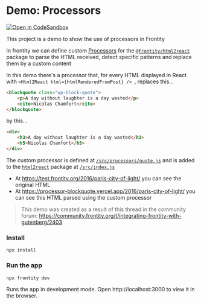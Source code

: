 # Demo: Processors

[![Open in CodeSandbox](https://img.shields.io/badge/Open%20in-CodeSandbox-blue?style=flat-square&logo=codesandbox)](https://githubbox.com/frontity-demos/frontity-examples/tree/master/processor-blockquote)


This project is a demo to show the use of processors in Frontity

In frontity we can define custom [Processors](https://docs.frontity.org/api-reference-1/frontity-html2react#create-your-own-processors) for the [`@frontity/html2react`](https://docs.frontity.org/api-reference-1/frontity-html2react) package to parse the HTML received, detect specific patterns and replace them by a custom content

In this demo there's a processor that, for every HTML displayed in React with `<Html2React html={htmlRenderedFromPost} /> `, replaces this...

```html
<blockquote class="wp-block-quote">
    <p>A day without laughter is a day wasted</p>
    <cite>Nicolas Chamfort</cite>
</blockquote>
```

by this...

```html
<div>
    <h3>A day without laughter is a day wasted</h3>
    <h5>Nicolas Chamfort</h5>
</div>
```

The custom processor is defined at [`/src/processors/quote.js`](https://github.com/frontity-demos/frontity-examples/blob/master/processor-blockquote/packages/mars-theme/src/processors/quote.js) and is added to the [`html2react`](https://docs.frontity.org/api-reference-1/frontity-html2react) package at [`/src/index.js`](https://github.com/frontity-demos/frontity-examples/blob/master/processor-blockquote/packages/mars-theme/src/index.js#L49)

- At https://test.frontity.org/2016/paris-city-of-light/ you can see the original HTML
- At https://processor-blockquote.vercel.app/2016/paris-city-of-light/ you can see this HTML parsed using the custom processor


> This demo was created as a result of this thread in the community forum: https://community.frontity.org/t/integrating-frontity-with-gutenberg/2403

### Install

```
npx install
```

### Run the app

```
npx frontity dev
```

Runs the app in development mode. Open http://localhost:3000 to view it in the browser.
